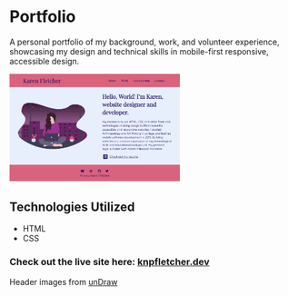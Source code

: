 # Portfolio
A personal portfolio of my background, work, and volunteer experience, showcasing my design and technical skills in mobile-first responsive, accessible design.

<img src ="/img/screenshot/knpfletcher.dev_screenshot.png" alt="" width="300px">

## Technologies Utilized
* HTML
* CSS

### Check out the live site here: [knpfletcher.dev](https://knpfletcher.dev/)

Header images from <a href="https://undraw.co/">unDraw</a>
